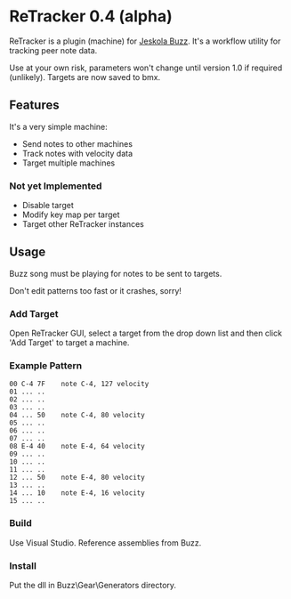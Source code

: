 # ReTracker 0.4 (alpha) #

ReTracker is a plugin (machine) for [Jeskola Buzz](http://jeskola.net/buzz/).  It's a workflow utility for tracking peer note data.

Use at your own risk, parameters won't change until version 1.0 if required (unlikely).  Targets are now saved to bmx.

## Features ##

It's a very simple machine:
 
* Send notes to other machines
* Track notes with velocity data
* Target multiple machines

### Not yet Implemented ###

* Disable target
* Modify key map per target
* Target other ReTracker instances

## Usage ##

Buzz song must be playing for notes to be sent to targets. 

Don't edit patterns too fast or it crashes, sorry!

### Add Target ###

Open ReTracker GUI, select a target from the drop down list and then click 'Add Target' to target a machine.

### Example Pattern ###

```
00 C-4 7F    note C-4, 127 velocity
01 ... ..
02 ... .. 
03 ... .. 
04 ... 50    note C-4, 80 velocity
05 ... .. 
06 ... .. 
07 ... .. 
08 E-4 40    note E-4, 64 velocity
09 ... .. 
10 ... .. 
11 ... .. 
12 ... 50    note E-4, 80 velocity
13 ... .. 
14 ... 10    note E-4, 16 velocity
15 ... ..   
```

### Build ###

Use Visual Studio.  Reference assemblies from Buzz.

### Install ###

Put the dll in Buzz\Gear\Generators directory.